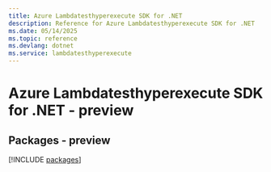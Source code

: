 ```yaml
---
title: Azure Lambdatesthyperexecute SDK for .NET
description: Reference for Azure Lambdatesthyperexecute SDK for .NET
ms.date: 05/14/2025
ms.topic: reference
ms.devlang: dotnet
ms.service: lambdatesthyperexecute
---
```

# Azure Lambdatesthyperexecute SDK for .NET - preview
## Packages - preview
[!INCLUDE [packages](lambdatesthyperexecute-index.md)]